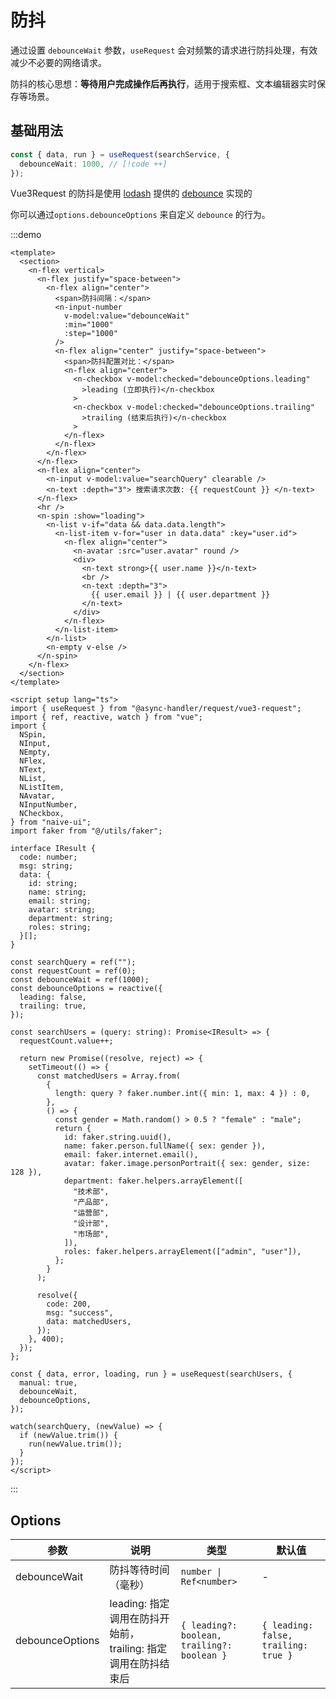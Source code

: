 # 防抖

通过设置 `debounceWait` 参数，`useRequest` 会对频繁的请求进行防抖处理，有效减少不必要的网络请求。

防抖的核心思想：**等待用户完成操作后再执行**，适用于搜索框、文本编辑器实时保存 ​ 等场景。

## 基础用法

```ts
const { data, run } = useRequest(searchService, {
  debounceWait: 1000, // [!code ++]
});
```

Vue3Request 的防抖是使用 [lodash](https://lodash.com/) 提供的 [debounce](https://lodash.com/docs/4.17.15#debounce) 实现的

你可以通过`options.debounceOptions` 来自定义 `debounce` 的行为。

:::demo

```vue
<template>
  <section>
    <n-flex vertical>
      <n-flex justify="space-between">
        <n-flex align="center">
          <span>防抖间隔：</span>
          <n-input-number
            v-model:value="debounceWait"
            :min="1000"
            :step="1000"
          />
          <n-flex align="center" justify="space-between">
            <span>防抖配置对比：</span>
            <n-flex align="center">
              <n-checkbox v-model:checked="debounceOptions.leading"
                >leading (立即执行)</n-checkbox
              >
              <n-checkbox v-model:checked="debounceOptions.trailing"
                >trailing (结束后执行)</n-checkbox
              >
            </n-flex>
          </n-flex>
        </n-flex>
      </n-flex>
      <n-flex align="center">
        <n-input v-model:value="searchQuery" clearable />
        <n-text :depth="3"> 搜索请求次数: {{ requestCount }} </n-text>
      </n-flex>
      <hr />
      <n-spin :show="loading">
        <n-list v-if="data && data.data.length">
          <n-list-item v-for="user in data.data" :key="user.id">
            <n-flex align="center">
              <n-avatar :src="user.avatar" round />
              <div>
                <n-text strong>{{ user.name }}</n-text>
                <br />
                <n-text :depth="3">
                  {{ user.email }} | {{ user.department }}
                </n-text>
              </div>
            </n-flex>
          </n-list-item>
        </n-list>
        <n-empty v-else />
      </n-spin>
    </n-flex>
  </section>
</template>

<script setup lang="ts">
import { useRequest } from "@async-handler/request/vue3-request";
import { ref, reactive, watch } from "vue";
import {
  NSpin,
  NInput,
  NEmpty,
  NFlex,
  NText,
  NList,
  NListItem,
  NAvatar,
  NInputNumber,
  NCheckbox,
} from "naive-ui";
import faker from "@/utils/faker";

interface IResult {
  code: number;
  msg: string;
  data: {
    id: string;
    name: string;
    email: string;
    avatar: string;
    department: string;
    roles: string;
  }[];
}

const searchQuery = ref("");
const requestCount = ref(0);
const debounceWait = ref(1000);
const debounceOptions = reactive({
  leading: false,
  trailing: true,
});

const searchUsers = (query: string): Promise<IResult> => {
  requestCount.value++;

  return new Promise((resolve, reject) => {
    setTimeout(() => {
      const matchedUsers = Array.from(
        {
          length: query ? faker.number.int({ min: 1, max: 4 }) : 0,
        },
        () => {
          const gender = Math.random() > 0.5 ? "female" : "male";
          return {
            id: faker.string.uuid(),
            name: faker.person.fullName({ sex: gender }),
            email: faker.internet.email(),
            avatar: faker.image.personPortrait({ sex: gender, size: 128 }),
            department: faker.helpers.arrayElement([
              "技术部",
              "产品部",
              "运营部",
              "设计部",
              "市场部",
            ]),
            roles: faker.helpers.arrayElement(["admin", "user"]),
          };
        }
      );

      resolve({
        code: 200,
        msg: "success",
        data: matchedUsers,
      });
    }, 400);
  });
};

const { data, error, loading, run } = useRequest(searchUsers, {
  manual: true,
  debounceWait,
  debounceOptions,
});

watch(searchQuery, (newValue) => {
  if (newValue.trim()) {
    run(newValue.trim());
  }
});
</script>
```

:::

## Options

| 参数            | 说明                                                          | 类型                                        | 默认值                               |
| --------------- | ------------------------------------------------------------- | ------------------------------------------- | ------------------------------------ |
| debounceWait    | 防抖等待时间（毫秒）                                          | `number \| Ref<number>`                     | -                                    |
| debounceOptions | leading: 指定调用在防抖开始前，trailing: 指定调用在防抖结束后 | `{ leading?: boolean, trailing?: boolean }` | `{ leading: false, trailing: true }` |
